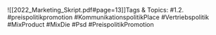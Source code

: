 
![[2022_Marketing_Skript.pdf#page=13]]Tags & Topics:
   #1.2.
   #preispolitikpromotion
   #KommunikationspolitikPlace
   #Vertriebspolitik
   #MixProduct
   #MixDie
   #Psd
   #PreispolitikPromotion